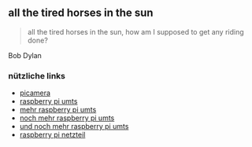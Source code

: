 ## all the tired horses in the sun

> all the tired horses in the sun, how am I supposed to get any riding done?

Bob Dylan

### nützliche links

* [picamera](http://picamera.readthedocs.org/en/release-1.9/install3.html)
* [raspberry pi umts](http://www.henrykoch.de/raspberry-pi-via-umts-ins-netz)
* [mehr raspberry pi umts](http://www.datenreise.de/raspberry-pi-sms-per-kommandozeile-versenden/)
* [noch mehr raspberry pi umts](https://www.thefanclub.co.za/how-to/how-setup-usb-3g-modem-raspberry-pi-using-usbmodeswitch-and-wvdial)
* [und noch mehr raspberry pi umts](http://garethhowell.com/wp/connect-raspberry-pi-3g-network/)
* [raspberry pi netzteil](http://www.amazon.de/gp/product/B009KZ3WYW/ref=as_li_qf_sp_asin_il_tl?ie=UTF8&camp=1638&creative=6742&creativeASIN=B009KZ3WYW&linkCode=as2&tag=dde0b6-21)
